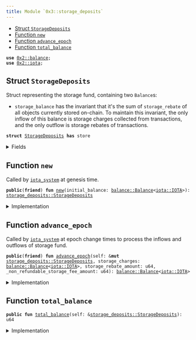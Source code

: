 ```yaml
---
title: Module `0x3::storage_deposits`
---
```




-  [Struct `StorageDeposits`](#0x3_storage_deposits_StorageDeposits)
-  [Function `new`](#0x3_storage_deposits_new)
-  [Function `advance_epoch`](#0x3_storage_deposits_advance_epoch)
-  [Function `total_balance`](#0x3_storage_deposits_total_balance)


<pre><code><b>use</b> <a href="../iota-framework/balance.md#0x2_balance">0x2::balance</a>;
<b>use</b> <a href="../iota-framework/iota.md#0x2_iota">0x2::iota</a>;
</code></pre>



<a name="0x3_storage_deposits_StorageDeposits"></a>

## Struct `StorageDeposits`

Struct representing the storage fund, containing two <code>Balance</code>s:
- <code>storage_balance</code> has the invariant that it's the sum of <code>storage_rebate</code> of
all objects currently stored on-chain. To maintain this invariant, the only inflow of this
balance is storage charges collected from transactions, and the only outflow is storage rebates
of transactions.


<pre><code><b>struct</b> <a href="storage_deposits.md#0x3_storage_deposits_StorageDeposits">StorageDeposits</a> <b>has</b> store
</code></pre>



<details>
<summary>Fields</summary>


<dl>
<dt>
<code>storage_balance: <a href="../iota-framework/balance.md#0x2_balance_Balance">balance::Balance</a>&lt;<a href="../iota-framework/iota.md#0x2_iota_IOTA">iota::IOTA</a>&gt;</code>
</dt>
<dd>

</dd>
</dl>


</details>

<a name="0x3_storage_deposits_new"></a>

## Function `new`

Called by <code><a href="iota_system.md#0x3_iota_system">iota_system</a></code> at genesis time.


<pre><code><b>public</b>(<b>friend</b>) <b>fun</b> <a href="storage_deposits.md#0x3_storage_deposits_new">new</a>(initial_balance: <a href="../iota-framework/balance.md#0x2_balance_Balance">balance::Balance</a>&lt;<a href="../iota-framework/iota.md#0x2_iota_IOTA">iota::IOTA</a>&gt;): <a href="storage_deposits.md#0x3_storage_deposits_StorageDeposits">storage_deposits::StorageDeposits</a>
</code></pre>



<details>
<summary>Implementation</summary>


<pre><code><b>public</b>(package) <b>fun</b> <a href="storage_deposits.md#0x3_storage_deposits_new">new</a>(initial_balance: Balance&lt;IOTA&gt;) : <a href="storage_deposits.md#0x3_storage_deposits_StorageDeposits">StorageDeposits</a> {
    <a href="storage_deposits.md#0x3_storage_deposits_StorageDeposits">StorageDeposits</a> {
        // At the beginning there's no <a href="../iota-framework/object.md#0x2_object">object</a> in the storage yet
        storage_balance: initial_balance,
    }
}
</code></pre>



</details>

<a name="0x3_storage_deposits_advance_epoch"></a>

## Function `advance_epoch`

Called by <code><a href="iota_system.md#0x3_iota_system">iota_system</a></code> at epoch change times to process the inflows and outflows of storage fund.


<pre><code><b>public</b>(<b>friend</b>) <b>fun</b> <a href="storage_deposits.md#0x3_storage_deposits_advance_epoch">advance_epoch</a>(self: &<b>mut</b> <a href="storage_deposits.md#0x3_storage_deposits_StorageDeposits">storage_deposits::StorageDeposits</a>, storage_charges: <a href="../iota-framework/balance.md#0x2_balance_Balance">balance::Balance</a>&lt;<a href="../iota-framework/iota.md#0x2_iota_IOTA">iota::IOTA</a>&gt;, storage_rebate_amount: u64, _non_refundable_storage_fee_amount: u64): <a href="../iota-framework/balance.md#0x2_balance_Balance">balance::Balance</a>&lt;<a href="../iota-framework/iota.md#0x2_iota_IOTA">iota::IOTA</a>&gt;
</code></pre>



<details>
<summary>Implementation</summary>


<pre><code><b>public</b>(package) <b>fun</b> <a href="storage_deposits.md#0x3_storage_deposits_advance_epoch">advance_epoch</a>(
    self: &<b>mut</b> <a href="storage_deposits.md#0x3_storage_deposits_StorageDeposits">StorageDeposits</a>,
    storage_charges: Balance&lt;IOTA&gt;,
    storage_rebate_amount: u64,
    //TODO: try the way <b>to</b> configure
    _non_refundable_storage_fee_amount: u64,
) : Balance&lt;IOTA&gt; {
    // The storage charges for the epoch come from the storage rebate of the new objects created
    // and the new storage rebates of the objects modified during the epoch so we put the charges
    // into `storage_balance`.
    self.storage_balance.join(storage_charges);

    // `storage_rebates` <b>include</b> the already refunded rebates of deleted objects and <b>old</b> rebates of modified objects and
    // should be taken out of the `storage_balance`.
    <b>let</b> storage_rebate = self.storage_balance.split(storage_rebate_amount);

    // The storage rebate <b>has</b> already been returned <b>to</b> individual transaction senders' gas coins
    // so we <b>return</b> the <a href="../iota-framework/balance.md#0x2_balance">balance</a> <b>to</b> be burnt at the very end of epoch change.
    storage_rebate
}
</code></pre>



</details>

<a name="0x3_storage_deposits_total_balance"></a>

## Function `total_balance`



<pre><code><b>public</b> <b>fun</b> <a href="storage_deposits.md#0x3_storage_deposits_total_balance">total_balance</a>(self: &<a href="storage_deposits.md#0x3_storage_deposits_StorageDeposits">storage_deposits::StorageDeposits</a>): u64
</code></pre>



<details>
<summary>Implementation</summary>


<pre><code><b>public</b> <b>fun</b> <a href="storage_deposits.md#0x3_storage_deposits_total_balance">total_balance</a>(self: &<a href="storage_deposits.md#0x3_storage_deposits_StorageDeposits">StorageDeposits</a>): u64 {
    self.storage_balance.value()
}
</code></pre>



</details>
